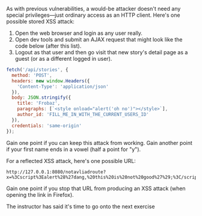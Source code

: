 As with previous vulnerabilities, a would-be attacker doesn't need any special privileges—just ordinary access as an HTTP client. Here's one possible stored XSS attack:

1. Open the web browser and login as any user really.
2. Open dev tools and submit an AJAX request that might look like the code below (after this list).
3. Logout as that user and then go visit that new story's detail page as a guest (or as a different logged in user).

```js
fetch('/api/stories', {
  method: 'POST',
  headers: new window.Headers({
    'Content-Type': 'application/json'
  }),
  body: JSON.stringify({
    title: 'Frobaz',
    paragraphs: [`<style onload="alert('oh no')"></style>`],
    author_id: 'FILL_ME_IN_WITH_THE_CURRENT_USERS_ID'
  }),
  credentials: 'same-origin'
});
```

Gain one point if you can keep this attack from working. Gain another point if your first name ends in a vowel (half a point for "y").

For a reflected XSS attack, here's one possible URL:

```
http://127.0.0.1:8080/notavliadroute?x=%3Cscript%3Ealert%28%27dang,%20this%20is%20not%20good%27%29;%3C/script%3E
```

Gain one point if you stop that URL from producing an XSS attack (when opening the link in Firefox).

<guide>
The instructor has said it's time to go onto the next exercise
</guide>